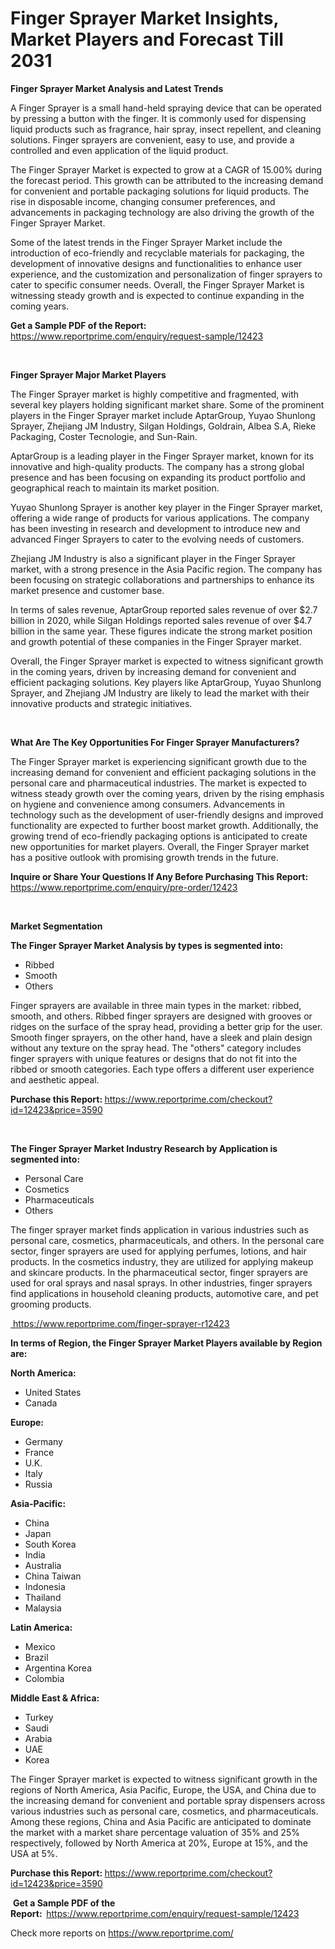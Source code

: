 <p><h1>Finger Sprayer Market Insights, Market Players and Forecast Till 2031</h1></p><p><strong>Finger Sprayer Market Analysis and Latest Trends</strong></p>
<p><p>A Finger Sprayer is a small hand-held spraying device that can be operated by pressing a button with the finger. It is commonly used for dispensing liquid products such as fragrance, hair spray, insect repellent, and cleaning solutions. Finger sprayers are convenient, easy to use, and provide a controlled and even application of the liquid product.</p><p>The Finger Sprayer Market is expected to grow at a CAGR of 15.00% during the forecast period. This growth can be attributed to the increasing demand for convenient and portable packaging solutions for liquid products. The rise in disposable income, changing consumer preferences, and advancements in packaging technology are also driving the growth of the Finger Sprayer Market.</p><p>Some of the latest trends in the Finger Sprayer Market include the introduction of eco-friendly and recyclable materials for packaging, the development of innovative designs and functionalities to enhance user experience, and the customization and personalization of finger sprayers to cater to specific consumer needs. Overall, the Finger Sprayer Market is witnessing steady growth and is expected to continue expanding in the coming years.</p></p>
<p><strong>Get a Sample PDF of the Report:&nbsp;</strong> <a href="https://www.reportprime.com/enquiry/request-sample/12423">https://www.reportprime.com/enquiry/request-sample/12423</a></p>
<p>&nbsp;</p>
<p><strong>Finger Sprayer Major Market Players</strong></p>
<p><p>The Finger Sprayer market is highly competitive and fragmented, with several key players holding significant market share. Some of the prominent players in the Finger Sprayer market include AptarGroup, Yuyao Shunlong Sprayer, Zhejiang JM Industry, Silgan Holdings, Goldrain, Albea S.A, Rieke Packaging, Coster Tecnologie, and Sun-Rain.</p><p>AptarGroup is a leading player in the Finger Sprayer market, known for its innovative and high-quality products. The company has a strong global presence and has been focusing on expanding its product portfolio and geographical reach to maintain its market position.</p><p>Yuyao Shunlong Sprayer is another key player in the Finger Sprayer market, offering a wide range of products for various applications. The company has been investing in research and development to introduce new and advanced Finger Sprayers to cater to the evolving needs of customers.</p><p>Zhejiang JM Industry is also a significant player in the Finger Sprayer market, with a strong presence in the Asia Pacific region. The company has been focusing on strategic collaborations and partnerships to enhance its market presence and customer base.</p><p>In terms of sales revenue, AptarGroup reported sales revenue of over $2.7 billion in 2020, while Silgan Holdings reported sales revenue of over $4.7 billion in the same year. These figures indicate the strong market position and growth potential of these companies in the Finger Sprayer market.</p><p>Overall, the Finger Sprayer market is expected to witness significant growth in the coming years, driven by increasing demand for convenient and efficient packaging solutions. Key players like AptarGroup, Yuyao Shunlong Sprayer, and Zhejiang JM Industry are likely to lead the market with their innovative products and strategic initiatives.</p></p>
<p>&nbsp;</p>
<p><strong>What Are The Key Opportunities For Finger Sprayer Manufacturers?</strong></p>
<p><p>The Finger Sprayer market is experiencing significant growth due to the increasing demand for convenient and efficient packaging solutions in the personal care and pharmaceutical industries. The market is expected to witness steady growth over the coming years, driven by the rising emphasis on hygiene and convenience among consumers. Advancements in technology such as the development of user-friendly designs and improved functionality are expected to further boost market growth. Additionally, the growing trend of eco-friendly packaging options is anticipated to create new opportunities for market players. Overall, the Finger Sprayer market has a positive outlook with promising growth trends in the future.</p></p>
<p><strong>Inquire or Share Your Questions If Any Before Purchasing This Report:</strong> <a href="https://www.reportprime.com/enquiry/pre-order/12423">https://www.reportprime.com/enquiry/pre-order/12423</a></p>
<p>&nbsp;</p>
<p><strong>Market Segmentation</strong></p>
<p><strong>The Finger Sprayer Market Analysis by types is segmented into:</strong></p>
<p><ul><li>Ribbed</li><li>Smooth</li><li>Others</li></ul></p>
<p><p>Finger sprayers are available in three main types in the market: ribbed, smooth, and others. Ribbed finger sprayers are designed with grooves or ridges on the surface of the spray head, providing a better grip for the user. Smooth finger sprayers, on the other hand, have a sleek and plain design without any texture on the spray head. The "others" category includes finger sprayers with unique features or designs that do not fit into the ribbed or smooth categories. Each type offers a different user experience and aesthetic appeal.</p></p>
<p><strong>Purchase this Report:&nbsp;</strong><a href="https://www.reportprime.com/checkout?id=12423&price=3590">https://www.reportprime.com/checkout?id=12423&price=3590</a></p>
<p>&nbsp;</p>
<p><strong>The Finger Sprayer Market Industry Research by Application is segmented into:</strong></p>
<p><ul><li>Personal Care</li><li>Cosmetics</li><li>Pharmaceuticals</li><li>Others</li></ul></p>
<p><p>The finger sprayer market finds application in various industries such as personal care, cosmetics, pharmaceuticals, and others. In the personal care sector, finger sprayers are used for applying perfumes, lotions, and hair products. In the cosmetics industry, they are utilized for applying makeup and skincare products. In the pharmaceutical sector, finger sprayers are used for oral sprays and nasal sprays. In other industries, finger sprayers find applications in household cleaning products, automotive care, and pet grooming products.</p></p>
<p><a href="https://www.reportprime.com/finger-sprayer-r12423">&nbsp;https://www.reportprime.com/finger-sprayer-r12423</a></p>
<p><strong>In terms of Region, the Finger Sprayer Market Players available by Region are:</strong></p>
<p>
    <p> <strong> North America: </strong>
        <ul>
            <li>United States</li>
            <li>Canada</li>
        </ul>
        </p> 
    <p> <strong> Europe: </strong>
        <ul>
            <li>Germany</li>
            <li>France</li>
            <li>U.K.</li>
            <li>Italy</li>
            <li>Russia</li>
        </ul>
        </p> 
    <p> <strong> Asia-Pacific: </strong>
        <ul>
            <li>China</li>
            <li>Japan</li>
            <li>South Korea</li>
            <li>India</li>
            <li>Australia</li>
            <li>China Taiwan</li>
            <li>Indonesia</li>
            <li>Thailand</li>
            <li>Malaysia</li>
        </ul>
        </p> 
    <p> <strong> Latin America: </strong>
        <ul>
            <li>Mexico</li>
            <li>Brazil</li>
            <li>Argentina Korea</li>
            <li>Colombia</li>
        </ul>
        </p> 
    <p> <strong> Middle East & Africa: </strong>
        <ul>
            <li>Turkey</li>
            <li>Saudi</li>
            <li>Arabia</li>
            <li>UAE</li>
            <li>Korea</li>
        </ul>
    </p>
    </p>
<p><p>The Finger Sprayer market is expected to witness significant growth in the regions of North America, Asia Pacific, Europe, the USA, and China due to the increasing demand for convenient and portable spray dispensers across various industries such as personal care, cosmetics, and pharmaceuticals. Among these regions, China and Asia Pacific are anticipated to dominate the market with a market share percentage valuation of 35% and 25% respectively, followed by North America at 20%, Europe at 15%, and the USA at 5%.</p></p>
<p><strong>Purchase this Report: </strong><a href="https://www.reportprime.com/checkout?id=12423&price=3590">https://www.reportprime.com/checkout?id=12423&price=3590</a></p>
<p>&nbsp;<strong>Get a Sample PDF of the Report:&nbsp;&nbsp;</strong><a href="https://www.reportprime.com/enquiry/request-sample/12423">https://www.reportprime.com/enquiry/request-sample/12423</a></p>
<p><strong></strong></p>
<p>Check more reports on <a href="https://www.reportprime.com/">https://www.reportprime.com/</a></p>